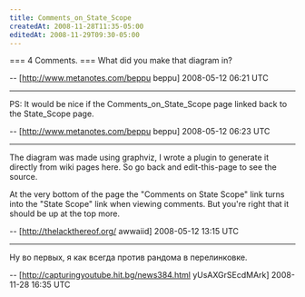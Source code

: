 ```yaml
---
title: Comments_on_State_Scope
createdAt: 2008-11-28T11:35-05:00
editedAt: 2008-11-29T09:30-05:00
---
```


=== 4 Comments. ===
What did you make that diagram in?

-- [http://www.metanotes.com/beppu beppu] 2008-05-12 06:21 UTC


----

PS:  It would be nice if the Comments_on_State_Scope page linked back to the State_Scope page.

-- [http://www.metanotes.com/beppu beppu] 2008-05-12 06:23 UTC


----

The diagram was made using graphviz, I wrote a plugin to generate it directly from wiki pages here. So go back and edit-this-page to see the source.

At the very bottom of the page the "Comments on State Scope" link turns into the "State Scope" link when viewing comments. But you're right that it should be up at the top more.

-- [http://thelackthereof.org/ awwaiid] 2008-05-12 13:15 UTC


----

Ну во первых, я как всегда против рандома в перелинковке.

-- [http://capturingyoutube.hit.bg/news384.html yUsAXGrSEcdMArk] 2008-11-28 16:35 UTC


